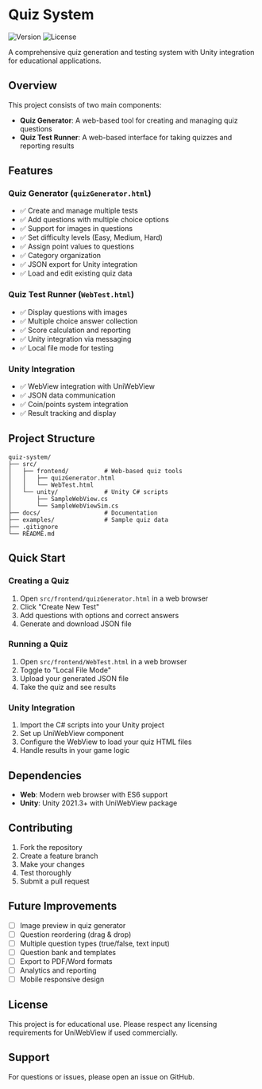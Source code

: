 # Quiz System

![Version](https://img.shields.io/badge/version-1.0.0-blue.svg)
![License](https://img.shields.io/badge/license-MIT-green.svg)

A comprehensive quiz generation and testing system with Unity integration for educational applications.

## Overview

This project consists of two main components:
- **Quiz Generator**: A web-based tool for creating and managing quiz questions
- **Quiz Test Runner**: A web-based interface for taking quizzes and reporting results

## Features

### Quiz Generator (`quizGenerator.html`)
- ✅ Create and manage multiple tests
- ✅ Add questions with multiple choice options
- ✅ Support for images in questions
- ✅ Set difficulty levels (Easy, Medium, Hard)
- ✅ Assign point values to questions
- ✅ Category organization
- ✅ JSON export for Unity integration
- ✅ Load and edit existing quiz data

### Quiz Test Runner (`WebTest.html`)
- ✅ Display questions with images
- ✅ Multiple choice answer collection
- ✅ Score calculation and reporting
- ✅ Unity integration via messaging
- ✅ Local file mode for testing

### Unity Integration
- ✅ WebView integration with UniWebView
- ✅ JSON data communication
- ✅ Coin/points system integration
- ✅ Result tracking and display

## Project Structure

```
quiz-system/
├── src/
│   ├── frontend/          # Web-based quiz tools
│   │   ├── quizGenerator.html
│   │   └── WebTest.html
│   └── unity/             # Unity C# scripts
│       ├── SampleWebView.cs
│       └── SampleWebViewSim.cs
├── docs/                  # Documentation
├── examples/              # Sample quiz data
├── .gitignore
└── README.md
```

## Quick Start

### Creating a Quiz
1. Open `src/frontend/quizGenerator.html` in a web browser
2. Click "Create New Test"
3. Add questions with options and correct answers
4. Generate and download JSON file

### Running a Quiz
1. Open `src/frontend/WebTest.html` in a web browser
2. Toggle to "Local File Mode"
3. Upload your generated JSON file
4. Take the quiz and see results

### Unity Integration
1. Import the C# scripts into your Unity project
2. Set up UniWebView component
3. Configure the WebView to load your quiz HTML files
4. Handle results in your game logic

## Dependencies

- **Web**: Modern web browser with ES6 support
- **Unity**: Unity 2021.3+ with UniWebView package

## Contributing

1. Fork the repository
2. Create a feature branch
3. Make your changes
4. Test thoroughly
5. Submit a pull request

## Future Improvements

- [ ] Image preview in quiz generator
- [ ] Question reordering (drag & drop)
- [ ] Multiple question types (true/false, text input)
- [ ] Question bank and templates
- [ ] Export to PDF/Word formats
- [ ] Analytics and reporting
- [ ] Mobile responsive design

## License

This project is for educational use. Please respect any licensing requirements for UniWebView if used commercially.

## Support

For questions or issues, please open an issue on GitHub.